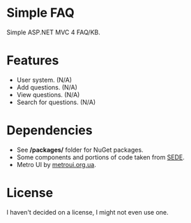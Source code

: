 Simple FAQ
============

Simple ASP.NET MVC 4 FAQ/KB.

Features
============

* User system. (N/A)
* Add questions. (N/A)
* View questions. (N/A)
* Search for questions. (N/A)

Dependencies
============
* See **/packages/** folder for NuGet packages.
* Some components and portions of code taken from [SEDE](http://code.google.com/p/stack-exchange-data-explorer/).
* Metro UI by [metroui.org.ua](http://metroui.org.ua).

License
============
I haven't decided on a license, I might not even use one.